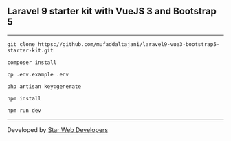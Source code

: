 ## Laravel 9 starter kit with VueJS 3 and Bootstrap 5

---

`git clone https://github.com/mufaddaltajani/laravel9-vue3-bootstrap5-starter-kit.git`

`composer install`

`cp .env.example .env`

`php artisan key:generate`

`npm install`

`npm run dev`

---

Developed by [Star Web Developers](https://www.starwebdeveloper.com)
